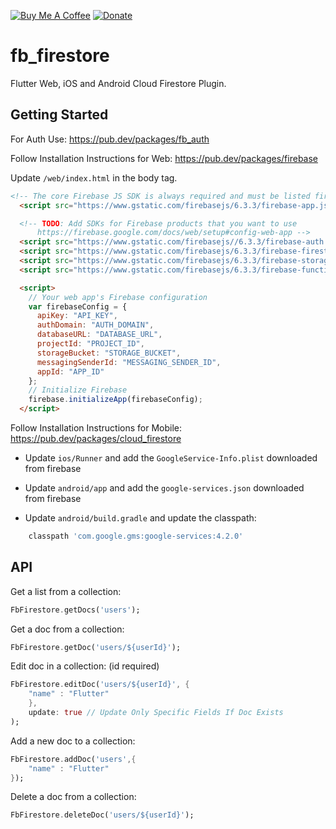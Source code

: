 [![Buy Me A Coffee](https://img.shields.io/badge/Donate-Buy%20Me%20A%20Coffee-yellow.svg)](https://www.buymeacoffee.com/rodydavis)
[![Donate](https://img.shields.io/badge/Donate-PayPal-green.svg)](https://www.paypal.com/cgi-bin/webscr?cmd=_s-xclick&hosted_button_id=WSH3GVC49GNNJ)

# fb_firestore

Flutter Web, iOS and Android Cloud Firestore Plugin.

## Getting Started

For Auth Use: https://pub.dev/packages/fb_auth

Follow Installation Instructions for Web: https://pub.dev/packages/firebase

Update `/web/index.html` in the body tag.

```html
<!-- The core Firebase JS SDK is always required and must be listed first -->
  <script src="https://www.gstatic.com/firebasejs/6.3.3/firebase-app.js"></script>

  <!-- TODO: Add SDKs for Firebase products that you want to use
      https://firebase.google.com/docs/web/setup#config-web-app -->
  <script src="https://www.gstatic.com/firebasejs//6.3.3/firebase-auth.js"></script>
  <script src="https://www.gstatic.com/firebasejs/6.3.3/firebase-firestore.js"></script>
  <script src="https://www.gstatic.com/firebasejs/6.3.3/firebase-storage.js"></script>
  <script src="https://www.gstatic.com/firebasejs/6.3.3/firebase-functions.js"></script>

  <script>
    // Your web app's Firebase configuration
    var firebaseConfig = {
      apiKey: "API_KEY",
      authDomain: "AUTH_DOMAIN",
      databaseURL: "DATABASE_URL",
      projectId: "PROJECT_ID",
      storageBucket: "STORAGE_BUCKET",
      messagingSenderId: "MESSAGING_SENDER_ID",
      appId: "APP_ID"
    };
    // Initialize Firebase
    firebase.initializeApp(firebaseConfig);
  </script>
```

Follow Installation Instructions for Mobile: https://pub.dev/packages/cloud_firestore

- Update `ios/Runner` and add the `GoogleService-Info.plist` downloaded from firebase

- Update `android/app` and add the `google-services.json` downloaded from firebase
- Update `android/build.gradle` and update the classpath:

```gradle
    classpath 'com.google.gms:google-services:4.2.0'
```

## API

Get a list from a collection:

```dart
FbFirestore.getDocs('users');
```

Get a doc from a collection:

```dart
FbFirestore.getDoc('users/${userId}');
```

Edit doc in a collection: (id required)

```dart
FbFirestore.editDoc('users/${userId}', {
    "name" : "Flutter"
    },
    update: true // Update Only Specific Fields If Doc Exists
);
```

Add a new doc to a collection:

```dart
FbFirestore.addDoc('users',{
    "name" : "Flutter"
});
```

Delete a doc from a collection:

```dart
FbFirestore.deleteDoc('users/${userId}');
```
